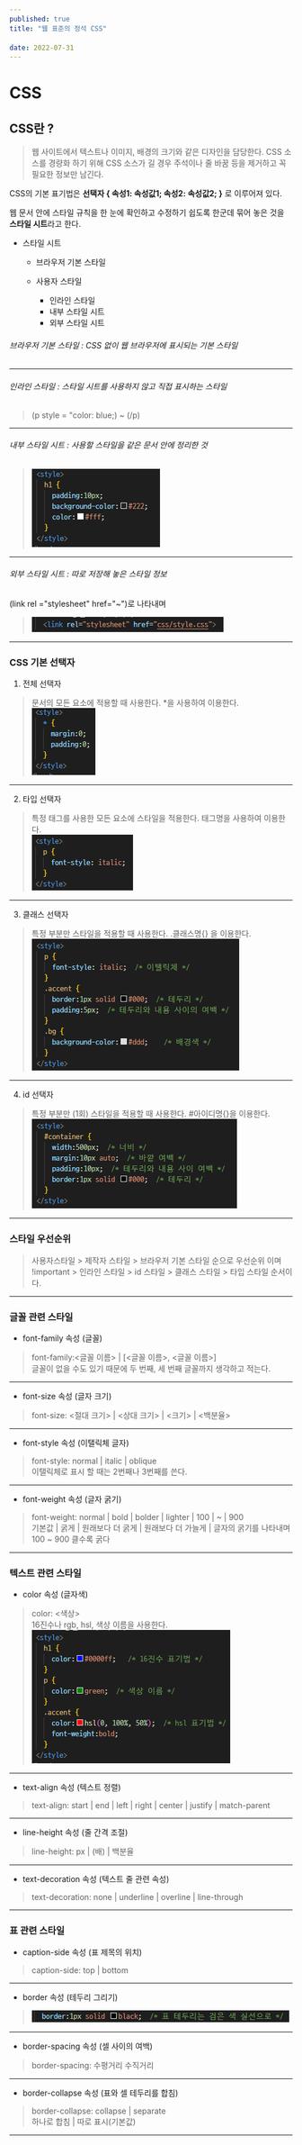 ```yaml
---
published: true
title: "웹 표준의 정석 CSS"

date: 2022-07-31
---
```


# CSS

## CSS란 ?
> 웹 사이트에서 텍스트나 이미지, 배경의 크기와 같은 디자인을 담당한다.
> CSS 소스를 경량화 하기 위해 CSS 소스가 길 경우 주석이나 줄 바꿈 등을 제거하고 꼭 필요한 정보만 남긴다.

CSS의 기본 표기법은 <b> 선택자 { 속성1: 속성값1; 속성2: 속성값2; }</b> 로 이루어져 있다.

웹 문서 안에 스타일 규칙을 한 눈에 확인하고 수정하기 쉽도록 한군데 묶어 놓은 것을 **스타일 시트**라고 한다.
* 스타일 시트
  * 브라우저 기본 스타일

  * 사용자 스타일
    * 인라인 스타일
    * 내부 스타일 시트
    * 외부 스타일 시트

###### 브라우저 기본 스타일 : CSS 없이 웹 브라우저에 표시되는 기본 스타일
***
###### 인라인 스타일 : 스타일 시트를 사용하지 않고 직접 표시하는 스타일
> (p style = "color: blue;) ~ (/p)

***
###### 내부 스타일 시트 : 사용할 스타일을 같은 문서 안에 정리한 것
>![instylesheet](/assets/img/css%20img/instylesheet.PNG)

***
###### 외부 스타일 시트 : 따로 저장해 놓은 스타일 정보
(link rel ="stylesheet" href="~")로 나타내며
>![outstylesheet](/assets/img/css%20img/outstylesheet.PNG)

***

### CSS 기본 선택자
 1. 전체 선택자
 > 문서의 모든 요소에 적용할 때 사용한다. *을 사용하여 이용한다.<br/>
 >![all](/assets/img/css%20img/all.PNG)
 
 ***

 2. 타입 선택자
 > 특정 태그를 사용한 모든 요소에 스타일을 적용한다. 태그명을 사용하여 이용한다.<br/>
 >![type](/assets/img/css%20img/type.PNG)

 ***

 3. 클래스 선택자
 > 특정 부분만 스타일을 적용할 때 사용한다. .클래스명{} 을 이용한다.<br/>
 >![class](/assets/img/css%20img/class.PNG)
 
 ***

 4. id 선택자
 > 특정 부분만 (1회) 스타일을 적용할 때 사용한다. #아이디명{}을 이용한다.<br/>
 >![id](/assets/img/css%20img/id.PNG)

 ***


### 스타일 우선순위
> 사용자스타일 > 제작자 스타일 > 브라우저 기본 스타일
순으로 우선순위 이며 <br/> 
> !important > 인라인 스타일 > id 스타일 > 클래스 스타일 > 타입 스타일 
순서이다.

***

### 글꼴 관련 스타일
 + font-family 속성 (글꼴)
 > font-family:<글꼴 이름> | [<글꼴 이름>, <글꼴 이름>]<br/>
 >글꼴이 없을 수도 있기 때문에 두 번째, 세 번째 글꼴까지 생각하고 적는다.

***

 + font-size 속성 (글자 크기)
 > font-size: <절대 크기> | <상대 크기> | <크기> | <백분율>

***

 + font-style 속성 (이탤릭체 글자)
 > font-style: normal | italic | oblique<br/>
 > 이탤릭체로 표시 할 때는 2번째나 3번째를 쓴다.

***

 + font-weight 속성 (글자 굵기)
 > font-weight: normal | bold | bolder | lighter | 100 | ~ | 900<br/>
 > 기본값 | 굵게 | 원래보다 더 굵게 | 원래보다 더 가늘게 | 글자의 굵기를 나타내며 100 ~ 900 클수록 굵다

***
### 텍스트 관련 스타일
  + color 속성 (글자색)
  > color: <색상> <br/>
  >16진수나 rgb, hsl, 색상 이름을 사용한다.<br/>
  >![color](/assets/img/css%20img/color.PNG)

*** 

  + text-align 속성 (텍스트 정렬)
  > text-align: start | end | left | right | center | justify | match-parent <br/>

***

  + line-height 속성 (줄 간격 조절)
  > line-height: px | (배) | 백분율

***

  + text-decoration 속성 (텍스트 줄 관련 속성)
  > text-decoration: none | underline | overline | line-through

***

### 표 관련 스타일
  + caption-side 속성 (표 제목의 위치)
  > caption-side: top | bottom

***

  + border 속성 (테두리 그리기)
  > ![border](/assets/img/css%20img/border.PNG)

***

  + border-spacing 속성 (셀 사이의 여백)
  > border-spacing: 수평거리 수직거리

***

  + border-collapse 속성 (표와 셀 테두리를 합침)
  > border-collapse: collapse | separate<br/>
  > 하나로 합침 | 따로 표시(기본값)
  
***